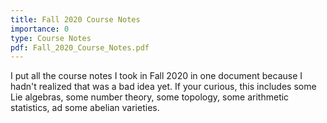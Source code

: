 ```yaml
---
title: Fall 2020 Course Notes
importance: 0
type: Course Notes
pdf: Fall_2020_Course_Notes.pdf
---
```


I put all the course notes I took in Fall 2020 in one document because I hadn't realized that was a bad idea yet. If your curious, this includes some Lie algebras, some number theory, some topology, some arithmetic statistics, ad some abelian varieties.
